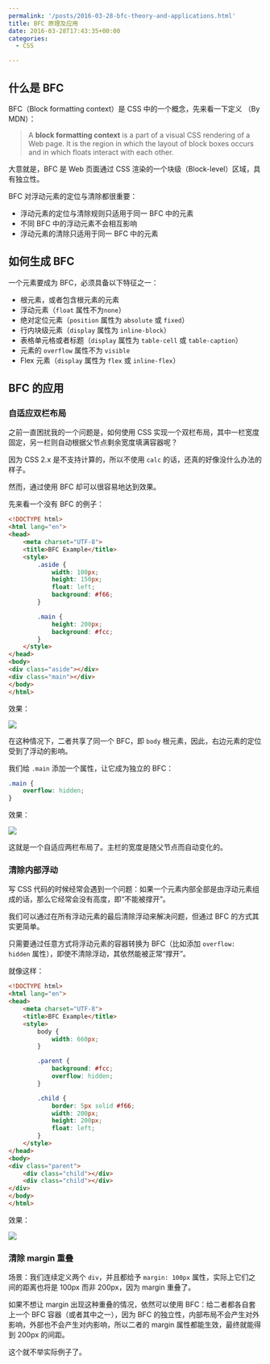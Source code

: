 ```yaml
---
permalink: '/posts/2016-03-28-bfc-theory-and-applications.html'
title: BFC 原理及应用
date: 2016-03-28T17:43:35+00:00
categories:
  - CSS

---
```




## 什么是 BFC

BFC（Block formatting context）是 CSS 中的一个概念，先来看一下定义 （By MDN）：

> A **block formatting context** is a part of a visual CSS rendering of a Web page. It is the region in which the layout of block boxes occurs and in which floats interact with each other.

大意就是，BFC 是 Web 页面通过 CSS 渲染的一个块级（Block-level）区域，具有独立性。

BFC 对浮动元素的定位与清除都很重要：

  * 浮动元素的定位与清除规则只适用于同一 BFC 中的元素
  * 不同 BFC 中的浮动元素不会相互影响
  * 浮动元素的清除只适用于同一 BFC 中的元素

<!-- more -->

## 如何生成 BFC

一个元素要成为 BFC，必须具备以下特征之一：

  * 根元素，或者包含根元素的元素
  * 浮动元素（`float` 属性不为`none`）
  * 绝对定位元素（`position` 属性为 `absolute` 或 `fixed`）
  * 行内块级元素（`display` 属性为 `inline-block`）
  * 表格单元格或者标题（`display` 属性为 `table-cell` 或 `table-caption`）
  * 元素的 `overflow` 属性不为 `visible`
  * Flex 元素（`display` 属性为 `flex` 或 `inline-flex`）

## BFC 的应用

### 自适应双栏布局

之前一直困扰我的一个问题是，如何使用 CSS 实现一个双栏布局，其中一栏宽度固定，另一栏则自动根据父节点剩余宽度填满容器呢？

因为 CSS 2.x 是不支持计算的，所以不使用 `calc` 的话，还真的好像没什么办法的样子。

然而，通过使用 BFC 却可以很容易地达到效果。

先来看一个没有 BFC 的例子：

```html
<!DOCTYPE html>
<html lang="en">
<head>
    <meta charset="UTF-8">
    <title>BFC Example</title>
    <style>
        .aside {
            width: 100px;
            height: 150px;
            float: left;
            background: #f66;
        }

        .main {
            height: 200px;
            background: #fcc;
        }
    </style>
</head>
<body>
<div class="aside"></div>
<div class="main"></div>
</body>
</html>
```

效果：

![](https://user-images.githubusercontent.com/5960988/48595796-3f84d600-e991-11e8-8d0f-1834be558e41.jpg)

在这种情况下，二者共享了同一个 BFC，即 `body` 根元素，因此，右边元素的定位受到了浮动的影响。

我们给 `.main` 添加一个属性，让它成为独立的 BFC：

```css
.main {
    overflow: hidden;
}
```

效果：

![](https://user-images.githubusercontent.com/5960988/48595797-3f84d600-e991-11e8-9fa6-61ba2b6a3514.jpg)

这就是一个自适应两栏布局了。主栏的宽度是随父节点而自动变化的。

### 清除内部浮动

写 CSS 代码的时候经常会遇到一个问题：如果一个元素内部全部是由浮动元素组成的话，那么它经常会没有高度，即“不能被撑开”。

我们可以通过在所有浮动元素的最后清除浮动来解决问题，但通过 BFC 的方式其实更简单。

只需要通过任意方式将浮动元素的容器转换为 BFC（比如添加 `overflow: hidden` 属性），即使不清除浮动，其依然能被正常“撑开”。

就像这样：

```html
<!DOCTYPE html>
<html lang="en">
<head>
    <meta charset="UTF-8">
    <title>BFC Example</title>
    <style>
        body {
            width: 660px;
        }

        .parent {
            background: #fcc;
            overflow: hidden;
        }

        .child {
            border: 5px solid #f66;
            width: 200px;
            height: 200px;
            float: left;
        }
    </style>
</head>
<body>
<div class="parent">
    <div class="child"></div>
    <div class="child"></div>
</div>
</body>
</html>
```

效果：

![](https://user-images.githubusercontent.com/5960988/48595798-3f84d600-e991-11e8-9663-c217a3190220.jpg)

### 清除 margin 重叠

场景：我们连续定义两个 `div`，并且都给予 `margin: 100px` 属性，实际上它们之间的距离也将是 100px 而非 200px，因为 margin 重叠了。

如果不想让 margin 出现这种重叠的情况，依然可以使用 BFC：给二者都各自套上一个 BFC 容器（或者其中之一），因为 BFC 的独立性，内部布局不会产生对外影响，外部也不会产生对内影响，所以二者的 margin 属性都能生效，最终就能得到 200px 的间距。

这个就不举实际例子了。
